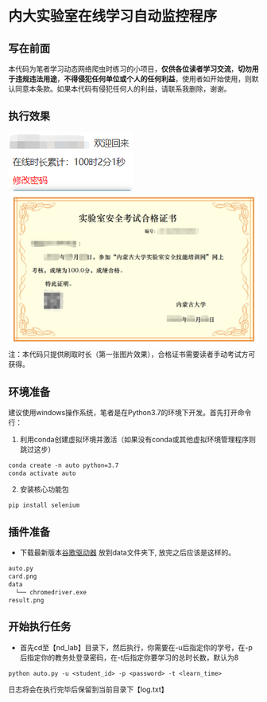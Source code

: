 # 内大实验室在线学习自动监控程序

写在前面
-------
本代码为笔者学习动态网络爬虫时练习的小项目，**仅供各位读者学习交流**，**切勿用于违规违法用途**，**不得侵犯任何单位或个人的任何利益**，使用者如开始使用，则默认同意本条款。如果本代码有侵犯任何人的利益，请联系我删除，谢谢。

执行效果
-------
![img.png](result.png)![img_1.png](card.png)
注：本代码只提供刷取时长（第一张图片效果），合格证书需要读者手动考试方可获得。

环境准备
-------
建议使用windows操作系统，笔者是在Python3.7的环境下开发。首先打开命令行：
1. 利用conda创建虚拟环境并激活（如果没有conda或其他虚拟环境管理程序则跳过这步）
```
conda create -n auto python=3.7
conda activate auto
```
2. 安装核心功能包
```
pip install selenium
```


插件准备
-------
* 下载最新版本[谷歌驱动器](https://registry.npmmirror.com/binary.html?path=chromedriver/) 放到data文件夹下, 放完之后应该是这样的。
```
auto.py
card.png
data   
  └── chromedriver.exe
result.png
```

开始执行任务
----------
* 首先cd至【nd_lab】目录下，然后执行，你需要在-u后指定你的学号，在-p后指定你的教务处登录密码，在-t后指定你要学习的总时长数，默认为8
```
python auto.py -u <student_id> -p <password> -t <learn_time>
```

日志将会在执行完毕后保留到当前目录下【log.txt】



